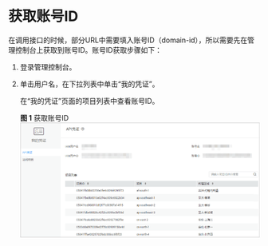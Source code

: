 # 获取账号ID<a name="dli_02_0013"></a>

在调用接口的时候，部分URL中需要填入账号ID（domain-id），所以需要先在管理控制台上获取到账号ID。账号ID获取步骤如下：

1.  登录管理控制台。
2.  单击用户名，在下拉列表中单击“我的凭证”。

    在“我的凭证”页面的项目列表中查看账号ID。

    **图 1**  获取账号ID<a name="fig13355184422"></a>  
    ![](figures/获取账号ID.png "获取账号ID")


